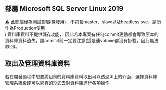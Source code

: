 ## 部屬 Microsoft SQL Server Linux 2019
:warning: 此部屬僅為測試部屬(開發用)，不包含master、slave以及headless svc，請勿作為Production使用  
:information_source: 資料庫資料不提供儲存功能， 因此若本專案有任何commit更動都會導致原本的資料庫資料遺失，請commit前一定要注意(這是連volume都沒有掛載，因此無法救回)。

## 取出及管理資料庫資料
若在開發過程中想要將目前的資料庫資料取出可以透過UI上的介面，選擇資料庫管理系統後即可以網頁的形式去對資料庫進行各項操作
